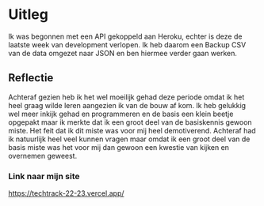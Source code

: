 # Uitleg

Ik was begonnen met een API gekoppeld aan Heroku, echter is deze de laatste week van development verlopen. Ik heb daarom een Backup CSV van de data omgezet naar JSON en ben hiermee verder gaan werken.

## Reflectie

Achteraf gezien heb ik het wel moeilijk gehad deze periode omdat ik het heel graag wilde leren aangezien ik van de bouw af kom. Ik heb gelukkig wel meer inkijk gehad en programmeren en de basis een klein beetje opgepakt maar ik merkte dat ik een groot deel van de basiskennis gewoon miste. Het feit dat ik dit miste was voor mij heel demotiverend. Achteraf had ik natuurlijk heel veel kunnen vragen maar omdat ik een groot deel van de basis miste was het voor mij dan gewoon een kwestie van kijken en overnemen geweest.

### Link naar mijn site
https://techtrack-22-23.vercel.app/
